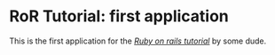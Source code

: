 # RoR Tutorial: first application

This is the first application for the [*Ruby on rails tutorial*](http://railstutorial.org) by some dude.


